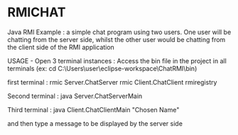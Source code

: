 # RMICHAT
Java RMI Example : a simple chat program using two users. One user will be chatting from the server side, whilst the other user would be chatting from the client side of the RMI application


USAGE - Open 3 terminal instances :
  Access the bin file in the project in all terminals (ex: cd C:\Users\user\eclipse-workspace\ChatRMI\bin)
  
  first terminal :
    rmic Server.ChatServer
    rmic Client.ChatClient
    rmiregistry
   
  Second terminal :
    java Server.ChatServerMain
    
  Third terminal :
    java Client.ChatClientMain "Chosen Name"
    
  and then type a message to be displayed by the server side
   
